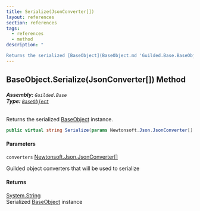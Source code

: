 ```yaml
---
title: Serialize(JsonConverter[])
layout: references
section: references
tags:
  - references
  - method
description: "

Returns the serialized [BaseObject](BaseObject.md 'Guilded.Base.BaseObject') instance."
---
```


## BaseObject.Serialize(JsonConverter[]) Method
###### **Assembly:** `Guilded.Base`<br/>**Type:** [`BaseObject`](BaseObject.md 'Guilded.Base.BaseObject')

Returns the serialized [BaseObject](BaseObject.md 'Guilded.Base.BaseObject') instance.

```csharp
public virtual string Serialize(params Newtonsoft.Json.JsonConverter[] converters);
```
#### Parameters

<a name='Guilded.Base.BaseObject.Serialize(Newtonsoft.Json.JsonConverter[]).converters'></a>

`converters` [Newtonsoft.Json.JsonConverter](https://docs.microsoft.com/en-us/dotnet/api/Newtonsoft.Json.JsonConverter 'Newtonsoft.Json.JsonConverter')[[]](https://docs.microsoft.com/en-us/dotnet/api/System.Array 'System.Array')

Guilded object converters that will be used to serialize

#### Returns
[System.String](https://docs.microsoft.com/en-us/dotnet/api/System.String 'System.String')  
Serialized [BaseObject](BaseObject.md 'Guilded.Base.BaseObject') instance